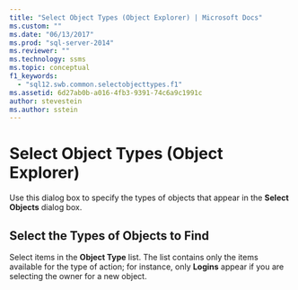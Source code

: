 ```yaml
---
title: "Select Object Types (Object Explorer) | Microsoft Docs"
ms.custom: ""
ms.date: "06/13/2017"
ms.prod: "sql-server-2014"
ms.reviewer: ""
ms.technology: ssms
ms.topic: conceptual
f1_keywords: 
  - "sql12.swb.common.selectobjecttypes.f1"
ms.assetid: 6d27ab0b-a016-4fb3-9391-74c6a9c1991c
author: stevestein
ms.author: sstein
---
```

# Select Object Types (Object Explorer)
  Use this dialog box to specify the types of objects that appear in the **Select Objects** dialog box.  
  
## Select the Types of Objects to Find  
 Select items in the **Object Type** list. The list contains only the items available for the type of action; for instance, only **Logins** appear if you are selecting the owner for a new object.  
  
  
